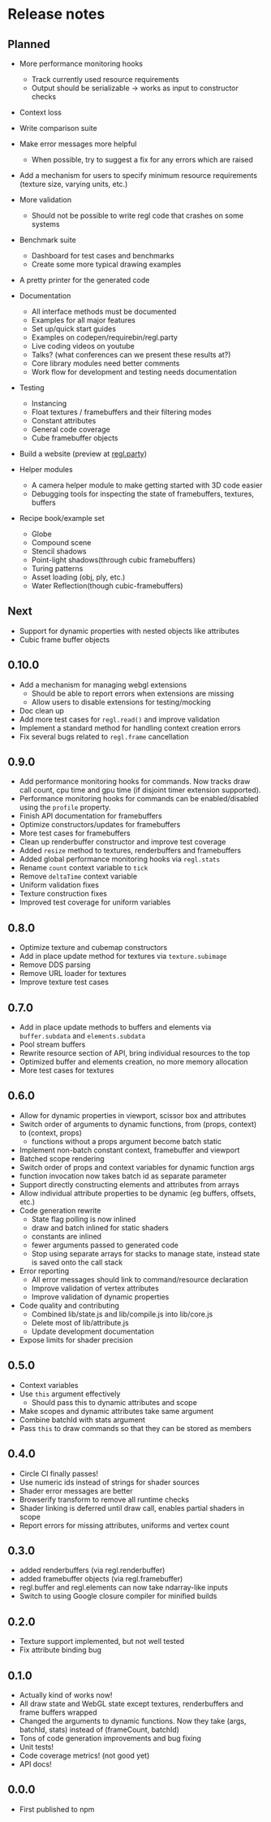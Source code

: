 # Release notes

## Planned

* More performance monitoring hooks
    + Track currently used resource requirements
    + Output should be serializable -> works as input to constructor checks

* Context loss

* Write comparison suite

* Make error messages more helpful
    + When possible, try to suggest a fix for any errors which are raised

* Add a mechanism for users to specify minimum resource requirements (texture size, varying units, etc.)
* More validation
    + Should not be possible to write regl code that crashes on some systems

* Benchmark suite
    + Dashboard for test cases and benchmarks
    + Create some more typical drawing examples

* A pretty printer for the generated code

* Documentation
    + All interface methods must be documented
    + Examples for all major features
    + Set up/quick start guides
    + Examples on codepen/requirebin/regl.party
    + Live coding videos on youtube
    + Talks?  (what conferences can we present these results at?)
    + Core library modules need better comments
    + Work flow for development and testing needs documentation

* Testing
    + Instancing
    + Float textures / framebuffers and their filtering modes
    + Constant attributes
    + General code coverage
    + Cube framebuffer objects

* Build a website (preview at [regl.party](http://regl.party))

* Helper modules
    + A camera helper module to make getting started with 3D code easier
    + Debugging tools for inspecting the state of framebuffers, textures, buffers

* Recipe book/example set
    + Globe
    + Compound scene
    + Stencil shadows
    + Point-light shadows(through cubic framebuffers)
    + Turing patterns
    + Asset loading (obj, ply, etc.)
    + Water Reflection(though cubic-framebuffers)

## Next

* Support for dynamic properties with nested objects like attributes
* Cubic frame buffer objects

## 0.10.0

* Add a mechanism for managing webgl extensions
    + Should be able to report errors when extensions are missing
    + Allow users to disable extensions for testing/mocking
* Doc clean up
* Add more test cases for `regl.read()` and improve validation
* Implement a standard method for handling context creation errors
* Fix several bugs related to `regl.frame` cancellation

## 0.9.0

* Add performance monitoring hooks for commands.  Now tracks draw call count, cpu time and gpu time (if disjoint timer extension supported).
* Performance monitoring hooks for commands can be enabled/disabled using the `profile` property.
* Finish API documentation for framebuffers
* Optimize constructors/updates for framebuffers
* More test cases for framebuffers
* Clean up renderbuffer constructor and improve test coverage
* Added `resize` method to textures, renderbuffers and framebuffers
* Added global performance monitoring hooks via `regl.stats`
* Rename `count` context variable to `tick`
* Remove `deltaTime` context variable
* Uniform validation fixes
* Texture construction fixes
* Improved test coverage for uniform variables

## 0.8.0

* Optimize texture and cubemap constructors
* Add in place update method for textures via `texture.subimage`
* Remove DDS parsing
* Remove URL loader for textures
* Improve texture test cases

## 0.7.0

* Add in place update methods to buffers and elements via `buffer.subdata` and `elements.subdata`
* Pool stream buffers
* Rewrite resource section of API, bring individual resources to the top
* Optimized buffer and elements creation, no more memory allocation
* More test cases for textures

## 0.6.0

* Allow for dynamic properties in viewport, scissor box and attributes
* Switch order of arguments to dynamic functions, from (props, context) to (context, props)
    + functions without a props argument become batch static
* Implement non-batch constant context, framebuffer and viewport
* Batched scope rendering
* Switch order of props and context variables for dynamic function args
* function invocation now takes batch id as separate parameter
* Support directly constructing elements and attributes from arrays
* Allow individual attribute properties to be dynamic (eg buffers, offsets, etc.)
* Code generation rewrite
    + State flag polling is now inlined
    + draw and batch inlined for static shaders
    + constants are inlined
    + fewer arguments passed to generated code
    + Stop using separate arrays for stacks to manage state, instead state is saved onto the call stack
* Error reporting
    + All error messages should link to command/resource declaration
    + Improve validation of vertex attributes
    + Improve validation of dynamic properties
* Code quality and contributing
    + Combined lib/state.js and lib/compile.js into lib/core.js
    + Delete most of lib/attribute.js
    + Update development documentation
* Expose limits for shader precision

## 0.5.0

* Context variables
* Use `this` argument effectively
    * Should pass this to dynamic attributes and scope
* Make scopes and dynamic attributes take same argument
* Combine batchId with stats argument
* Pass `this` to draw commands so that they can be stored as members

## 0.4.0

* Circle CI finally passes!
* Use numeric ids instead of strings for shader sources
* Shader error messages are better
* Browserify transform to remove all runtime checks
* Shader linking is deferred until draw call, enables partial shaders in scope
* Report errors for missing attributes, uniforms and vertex count

## 0.3.0

* added renderbuffers (via regl.renderbuffer)
* added framebuffer objects (via regl.framebuffer)
* regl.buffer and regl.elements can now take ndarray-like inputs
* Switch to using Google closure compiler for minified builds

## 0.2.0

* Texture support implemented, but not well tested
* Fix attribute binding bug

## 0.1.0

* Actually kind of works now!
* All draw state and WebGL state except textures, renderbuffers and frame buffers wrapped
* Changed the arguments to dynamic functions.  Now they take (args, batchId, stats) instead of (frameCount, batchId)
* Tons of code generation improvements and bug fixing
* Unit tests!
* Code coverage metrics! (not good yet)
* API docs!

## 0.0.0

* First published to npm

